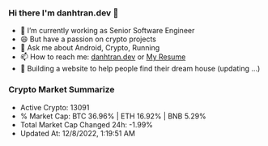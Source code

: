 ### Hi there I'm danhtran.dev 👋

- 🔭 I’m currently working as Senior Software Engineer
- 😄 But have a passion on crypto projects
- 💬 Ask me about Android, Crypto, Running 
- 📫 How to reach me: <a href="https://danhtran.dev" target="_blank">danhtran.dev</a> or <a href="Dan-Resume.pdf" target="_blank">My Resume</a>
- 🌱 Building a website to help people find their dream house (updating ...)

### Crypto Market Summarize
- Active Crypto: 13091
- % Market Cap: BTC 36.96% | ETH 16.92% | BNB 5.29%
- Total Market Cap Changed 24h: -1.99%
- Updated At: 12/8/2022, 1:19:51 AM
